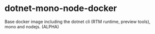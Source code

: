 # dotnet-mono-node-docker

Base docker image including the dotnet cli (RTM runtime, preview tools), mono and nodejs. (ALPHA)
